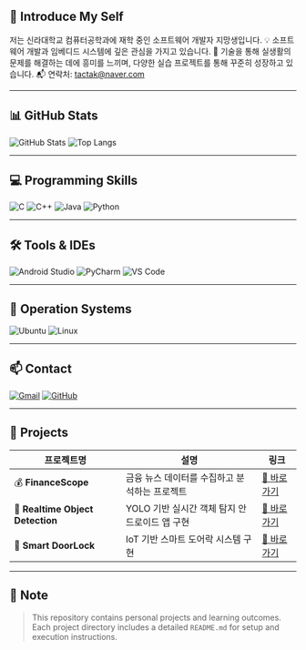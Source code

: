 ## 👋 Introduce My Self

저는 신라대학교 컴퓨터공학과에 재학 중인 소프트웨어 개발자 지망생입니다.
💡 소프트웨어 개발과 임베디드 시스템에 깊은 관심을 가지고 있습니다.
🔧 기술을 통해 실생활의 문제를 해결하는 데에 흥미를 느끼며, 다양한 실습 프로젝트를 통해 꾸준히 성장하고 있습니다.
📬 연락처: tactak@naver.com

---

## 📊 GitHub Stats

![GitHub Stats](https://github-readme-stats.vercel.app/api?username=CNUB&show_icons=true&theme=radical)
![Top Langs](https://github-readme-stats.vercel.app/api/top-langs/?username=CNUB&layout=compact&theme=radical)

---

## 💻 Programming Skills

![C](https://img.shields.io/badge/C-%2300599C.svg?style=flat&logo=c&logoColor=white)
![C++](https://img.shields.io/badge/C++-%2300599C.svg?style=flat&logo=c%2B%2B&logoColor=white)
![Java](https://img.shields.io/badge/Java-%23ED8B00.svg?style=flat&logo=java&logoColor=white)
![Python](https://img.shields.io/badge/Python-%233776AB.svg?style=flat&logo=python&logoColor=white)

---

## 🛠 Tools & IDEs

![Android Studio](https://img.shields.io/badge/Android%20Studio-3DDC84?style=flat&logo=android-studio&logoColor=white)
![PyCharm](https://img.shields.io/badge/PyCharm-000000?style=flat&logo=pycharm&logoColor=white)
![VS Code](https://img.shields.io/badge/VS%20Code-007ACC?style=flat&logo=visual-studio-code&logoColor=white)

---

## 🐧 Operation Systems

![Ubuntu](https://img.shields.io/badge/Ubuntu-E95420?style=flat&logo=ubuntu&logoColor=white)
![Linux](https://img.shields.io/badge/Linux-FCC624?style=flat&logo=linux&logoColor=black)

---

## 📫 Contact

[![Gmail](https://img.shields.io/badge/tactak@naver.com-03C75A?style=flat&logo=naver&logoColor=white)](mailto:tactak@naver.com)
[![GitHub](https://img.shields.io/badge/@CNUB-181717?style=flat&logo=github&logoColor=white)](https://github.com/CNUB)

---

## 🔨 Projects

| 프로젝트명 | 설명 | 링크 |
|------------|------|------|
| 💰 **FinanceScope** | 금융 뉴스 데이터를 수집하고 분석하는 프로젝트 | [🔗 바로가기](./financescope) |
| 🎯 **Realtime Object Detection** | YOLO 기반 실시간 객체 탐지 안드로이드 앱 구현 | [🔗 바로가기](./Realtime%20object%20detection) |
| 🔐 **Smart DoorLock** | IoT 기반 스마트 도어락 시스템 구현 | [🔗 바로가기](./Smart%20DoorLock) |

---

## 📝 Note

> This repository contains personal projects and learning outcomes.  
> Each project directory includes a detailed `README.md` for setup and execution instructions.
